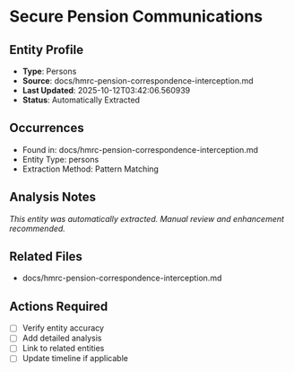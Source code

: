 # Secure Pension Communications

## Entity Profile
- **Type**: Persons
- **Source**: docs/hmrc-pension-correspondence-interception.md
- **Last Updated**: 2025-10-12T03:42:06.560939
- **Status**: Automatically Extracted

## Occurrences
- Found in: docs/hmrc-pension-correspondence-interception.md
- Entity Type: persons
- Extraction Method: Pattern Matching

## Analysis Notes
*This entity was automatically extracted. Manual review and enhancement recommended.*

## Related Files
- docs/hmrc-pension-correspondence-interception.md

## Actions Required
- [ ] Verify entity accuracy
- [ ] Add detailed analysis
- [ ] Link to related entities
- [ ] Update timeline if applicable
